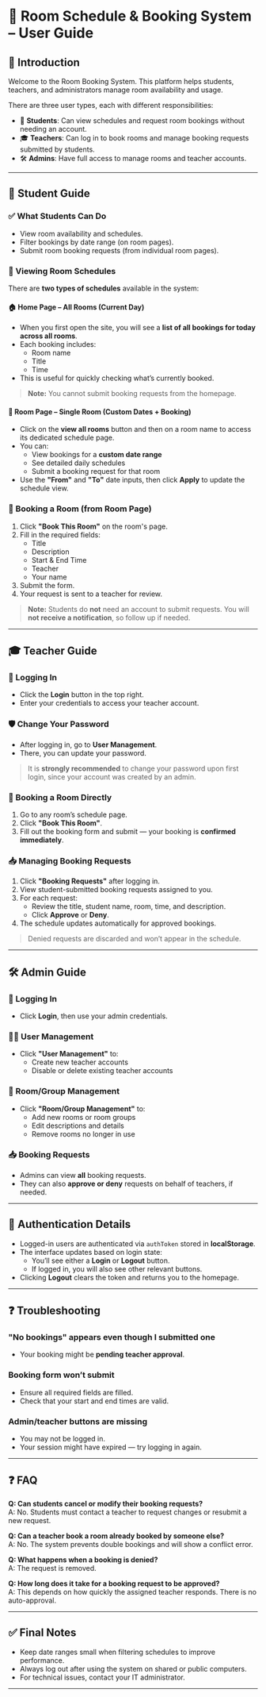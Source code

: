 # 📘 Room Schedule & Booking System – User Guide

## 🧭 Introduction

Welcome to the Room Booking System. This platform helps students, teachers, and administrators manage room availability and usage.

There are three user types, each with different responsibilities:

- 👤 **Students**: Can view schedules and request room bookings without needing an account.
- 🎓 **Teachers**: Can log in to book rooms and manage booking requests submitted by students.
- 🛠️ **Admins**: Have full access to manage rooms and teacher accounts.

---

## 👤 Student Guide

### ✅ What Students Can Do

- View room availability and schedules.
- Filter bookings by date range (on room pages).
- Submit room booking requests (from individual room pages).

### 📅 Viewing Room Schedules

There are **two types of schedules** available in the system:

#### 🏠 Home Page – All Rooms (Current Day)

- When you first open the site, you will see a **list of all bookings for today across all rooms**.
- Each booking includes:
  - Room name
  - Title
  - Time
- This is useful for quickly checking what’s currently booked.

> **Note:** You cannot submit booking requests from the homepage.

#### 🏫 Room Page – Single Room (Custom Dates + Booking)

- Click on the **view all rooms** button and then on a room name to access its dedicated schedule page.
- You can:
  - View bookings for a **custom date range**
  - See detailed daily schedules
  - Submit a booking request for that room
- Use the **"From"** and **"To"** date inputs, then click **Apply** to update the schedule view.

### 📝 Booking a Room (from Room Page)

1. Click **"Book This Room"** on the room's page.
2. Fill in the required fields:
   - Title
   - Description
   - Start & End Time
   - Teacher
   - Your name
3. Submit the form.
4. Your request is sent to a teacher for review.

> **Note:** Students do **not** need an account to submit requests. You will **not receive a notification**, so follow up if needed.

---

## 🎓 Teacher Guide

### 🔐 Logging In

- Click the **Login** button in the top right.
- Enter your credentials to access your teacher account.

### 🛡️ Change Your Password

- After logging in, go to **User Management**.
- There, you can update your password.
> It is **strongly recommended** to change your password upon first login, since your account was created by an admin.

### 📅 Booking a Room Directly

1. Go to any room’s schedule page.
2. Click **"Book This Room"**.
3. Fill out the booking form and submit — your booking is **confirmed immediately**.

### 📥 Managing Booking Requests

1. Click **"Booking Requests"** after logging in.
2. View student-submitted booking requests assigned to you.
3. For each request:
   - Review the title, student name, room, time, and description.
   - Click **Approve** or **Deny**.
4. The schedule updates automatically for approved bookings.

> Denied requests are discarded and won’t appear in the schedule.

---

## 🛠️ Admin Guide

### 🔐 Logging In

- Click **Login**, then use your admin credentials.

### 🧑‍💼 User Management

- Click **"User Management"** to:
  - Create new teacher accounts
  - Disable or delete existing teacher accounts

### 🏫 Room/Group Management

- Click **"Room/Group Management"** to:
  - Add new rooms or room groups
  - Edit descriptions and details
  - Remove rooms no longer in use

### 📥 Booking Requests

- Admins can view **all** booking requests.
- They can also **approve or deny** requests on behalf of teachers, if needed.

---

## 🔐 Authentication Details

- Logged-in users are authenticated via `authToken` stored in **localStorage**.
- The interface updates based on login state:
  - You’ll see either a **Login** or **Logout** button.
  - If logged in, you will also see other relevant buttons.
- Clicking **Logout** clears the token and returns you to the homepage.

---

## ❓ Troubleshooting

### "No bookings" appears even though I submitted one  
- Your booking might be **pending teacher approval**.

### Booking form won’t submit  
- Ensure all required fields are filled.
- Check that your start and end times are valid.

### Admin/teacher buttons are missing  
- You may not be logged in.
- Your session might have expired — try logging in again.

---

## ❓ FAQ

**Q: Can students cancel or modify their booking requests?**  
A: No. Students must contact a teacher to request changes or resubmit a new request.

**Q: Can a teacher book a room already booked by someone else?**  
A: No. The system prevents double bookings and will show a conflict error.

**Q: What happens when a booking is denied?**  
A: The request is removed.

**Q: How long does it take for a booking request to be approved?**  
A: This depends on how quickly the assigned teacher responds. There is no auto-approval.

---

## ✅ Final Notes

- Keep date ranges small when filtering schedules to improve performance.
- Always log out after using the system on shared or public computers.
- For technical issues, contact your IT administrator.

---
